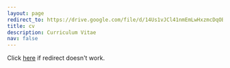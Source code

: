 ```yaml
---
layout: page
redirect_to: https://drive.google.com/file/d/14Us1vJCl41nmEmLwHxzmcDqOB6Dfq8gA/view?usp=sharing
title: cv
description: Curriculum Vitae
nav: false
---
```


Click [here](https://drive.google.com/file/d/14Us1vJCl41nmEmLwHxzmcDqOB6Dfq8gA/view?usp=sharing) if redirect doesn't work.
